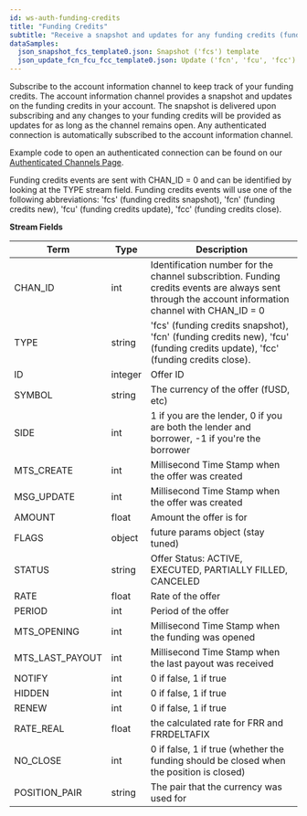 ```yaml
---
id: ws-auth-funding-credits
title: "Funding Credits"
subtitle: "Receive a snapshot and updates for any funding credits (funds used in active positions) on your account."
dataSamples:
  json_snapshot_fcs_template0.json: Snapshot ('fcs') template
  json_update_fcn_fcu_fcc_template0.json: Update ('fcn', 'fcu', 'fcc') template
---
```


Subscribe to the account information channel to keep track of your funding credits. The account information channel provides a snapshot and updates on the funding credits in your account. The snapshot is delivered upon subscribing and any changes to your funding credits will be provided as updates for as long as the channel remains open. Any authenticated connection is automatically subscribed to the account information channel.

Example code to open an authenticated connection can be found on our [Authenticated Channels Page](doc:ws-auth).

Funding credits events are sent with CHAN_ID = 0 and can be identified by looking at the TYPE stream field. Funding credits events will use one of the following abbreviations: 'fcs' (funding credits snapshot), 'fcn' (funding credits new), 'fcu' (funding credits update), 'fcc' (funding credits close).


**Stream Fields**

Term | Type | Description
-- | -- | --
CHAN_ID | int | Identification number for the channel subscribtion. Funding credits events are always sent through the account information channel with CHAN_ID = 0
TYPE | string | 'fcs' (funding credits snapshot), 'fcn' (funding credits new), 'fcu' (funding credits update), 'fcc' (funding credits close).
ID  |  integer  |  Offer ID
SYMBOL  |  string  |  The currency of the offer (fUSD, etc)
SIDE  |  int |   1 if you are the lender, 0 if you are both the lender and borrower, -1 if you're the borrower
MTS_CREATE  |  int  |  Millisecond Time Stamp when the offer was created
MSG_UPDATE  |  int  |  Millisecond Time Stamp when the offer was created
AMOUNT  |  float  |  Amount the offer is for
FLAGS  |  object  |  future params object (stay tuned)
STATUS  |  string  | Offer Status: ACTIVE, EXECUTED, PARTIALLY FILLED, CANCELED
RATE  |  float  |  Rate of the offer
PERIOD  |  int  |  Period of the offer
MTS_OPENING  |  int  |  Millisecond Time Stamp when the funding was opened
MTS_LAST_PAYOUT  |  int  |  Millisecond Time Stamp when the last payout was received
NOTIFY  |  int  |  0 if false, 1 if true
HIDDEN  |  int  |  0 if false, 1 if true
RENEW  |  int  |  0 if false, 1 if true
RATE_REAL  |  float  |  the calculated rate for FRR and FRRDELTAFIX
NO_CLOSE  |  int  |  0 if false, 1 if true (whether the funding should be closed when the position is closed)
POSITION_PAIR  |  string  |  The pair that the currency was used for
